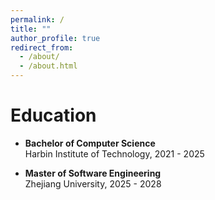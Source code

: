 ```yaml
---
permalink: /
title: ""
author_profile: true
redirect_from: 
  - /about/
  - /about.html
---
```


# Education

- **Bachelor of Computer Science**  
  Harbin Institute of Technology, 2021 - 2025

- **Master of Software Engineering**  
  Zhejiang University, 2025 - 2028
